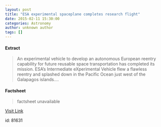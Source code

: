 ```yaml
---
layout: post
title: "ESA experimental spaceplane completes research flight"
date: 2015-02-11 15:30:00
categories: Astronomy
author: unknown author
tags: []
---
```



#### Extract
>An experimental vehicle to develop an autonomous European reentry capability for future reusable space transportation has completed its mission. ESA’s Intermediate eXperimental Vehicle flew a flawless reentry and splashed down in the Pacific Ocean just west of the Galapagos islands....

#### Factsheet
>factsheet unavailable

[Visit Link](http://www.esa.int/Our_Activities/Launchers/IXV/ESA_experimental_spaceplane_completes_research_flight)

id:   81631


